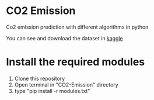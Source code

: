 # CO2 Emission

Co2 emission prediction with different algorithms in python

You can see and download the dataset in <a href="https://www.kaggle.com/datasets/debajyotipodder/co2-emission-by-vehicles">kaggle</a>

# Install the required modules
<div class="alert alert-block alert-info" style="margin-top: 20px">
    <ol>
        <li>Clone this repository</li>
        <li>Open terminal in "CO2-Emission" directory</li>
        <li>type "pip install -r modules.txt"</li>
    </ol>
</div>
